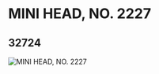 # MINI HEAD, NO. 2227
## 32724
![MINI HEAD, NO. 2227](https://lc-www-live-s.legocdn.com/media/bricks/5/2/6182749.jpg)